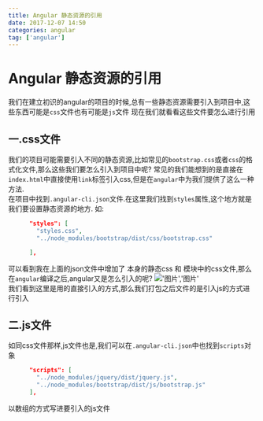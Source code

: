 ```yaml
---
title: Angular 静态资源的引用
date: 2017-12-07 14:50
categories: angular
tag: ['angular']
---
```

# Angular 静态资源的引用
我们在建立初识的angular的项目的时候,总有一些静态资源需要引入到项目中,这些东西可能是`css`文件也有可能是`js`文件
现在我们就看看这些文件要怎么进行引用
## 一.css文件
我们的项目可能需要引入不同的静态资源,比如常见的`bootstrap.css`或者`css`的格式化文件,那么这些我们要怎么引入到项目中呢?
常见的我们能想到的是直接在`index.html`中直接使用`link`标签引入css,但是在`angular`中为我们提供了这么一种方法.<br>
在项目中找到`.angular-cli.json`文件.在这里我们找到`styles`属性,这个地方就是我们要设置静态资源的地方.
如:
```json
      "styles": [
        "styles.css",
        "../node_modules/bootstrap/dist/css/bootstrap.css"

      ],
```
可以看到我在上面的json文件中增加了 本身的静态css  和 模块中的css文件,那么在`angular`编译之后,angular又是怎么引入的呢?
!['图片','图片'](http://oncoxe8eo.bkt.clouddn.com/%E5%BE%AE%E4%BF%A1%E6%88%AA%E5%9B%BE_20171207142627.png) <br>
我们看到这里是用的直接引入的方式,那么我们打包之后文件的是引入js的方式进行引入

## 二.js文件
如同css文件那样,js文件也是,我们可以在`.angular-cli.json`中也找到`scripts`对象
```json
      "scripts": [
        "../node_modules/jquery/dist/jquery.js",
        "../node_modules/bootstrap/dist/js/bootstrap.js"
      ],
```
以数组的方式写进要引入的js文件